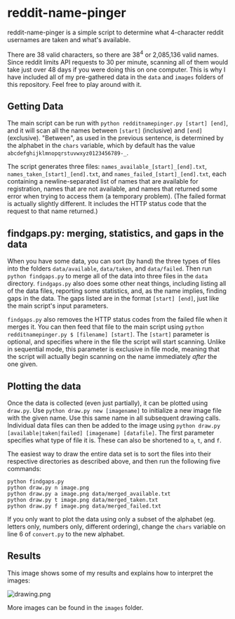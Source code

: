 # reddit-name-pinger

reddit-name-pinger is a simple script to determine what 4-character reddit usernames are taken and what's available.

There are 38 valid characters, so there are 38<sup>4</sup> or 2,085,136 valid names. Since reddit limits API requests to 30 per minute, scanning all of them would take just over 48 days if you were doing this on one computer. This is why I have included all of my pre-gathered data in the `data` and `images` folders of this repository. Feel free to play around with it.

## Getting Data

The main script can be run with `python redditnamepinger.py [start] [end]`, and it will scan all the names between `[start]` (inclusive) and `[end]` (exclusive). "Between", as used in the previous sentence, is determined by the alphabet in the `chars` variable, which by default has the value `abcdefghijklmnopqrstuvwxyz0123456789-_`.

The script generates three files: `names_available_[start]_[end].txt`, `names_taken_[start]_[end].txt`, and `names_failed_[start]_[end].txt`, each containing a newline-separated list of names that are available for registration, names that are not available, and names that returned some error when trying to access them (a temporary problem). (The failed format is actually slightly different. It includes the HTTP status code that the request to that name returned.)

## findgaps.py: merging, statistics, and gaps in the data

When you have some data, you can sort (by hand) the three types of files into the folders `data/available`, `data/taken`, and `data/failed`. Then run `python findgaps.py` to merge all of the data into three files in the `data` directory. `findgaps.py` also does some other neat things, including listing all of the data files, reporting some statistics, and, as the name implies, finding gaps in the data. The gaps listed are in the format `[start] [end]`, just like the main script's input parameters.

`findgaps.py` also removes the HTTP status codes from the failed file when it merges it. You can then feed that file to the main script using `python redditnamepinger.py $ [filename] [start]`. The `[start]` parameter is optional, and specifies where in the file the script will start scanning. Unlike in sequential mode, this parameter is exclusive in file mode, meaning that the script will actually begin scanning on the name immediately *after* the one given.

## Plotting the data

Once the data is collected (even just partially), it can be plotted using `draw.py`. Use `python draw.py new [imagename]` to initialize a new image file with the given name. Use this same name in all subsequent drawing calls. Individual data files can then be added to the image using `python draw.py [available|taken|failed] [imagename] [datafile]`. The first parameter specifies what type of file it is. These can also be shortened to `a`, `t`, and `f`.

The easiest way to draw the entire data set is to sort the files into their respective directories as described above, and then run the following five commands:

	python findgaps.py
	python draw.py n image.png
	python draw.py a image.png data/merged_available.txt
	python draw.py t image.png data/merged_taken.txt
	python draw.py f image.png data/merged_failed.txt

If you only want to plot the data using only a subset of the alphabet (eg. letters only, numbers only, different ordering), change the `chars` variable on line 6 of `convert.py` to the new alphabet.

## Results

This image shows some of my results and explains how to interpret the images:

![drawing.png](https://raw2.github.com/AnSq/reddit-name-pinger/master/images/drawing.png)

More images can be found in the `images` folder.
